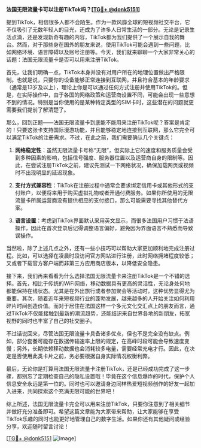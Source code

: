 **法国无限流量卡可以注册TikTok吗？[[TG💪+ @donk5151](https://t.me/s/donk5151)]**

提到TikTok，相信很多人都不会陌生。作为一款风靡全球的短视频社交平台，它不仅吸引了无数年轻人的目光，还成为了许多人日常生活的一部分。无论是记录生活点滴，还是发现新奇有趣的内容，TikTok都为我们提供了一个展示自我的舞台。然而，对于那些身在国外的朋友来说，使用TikTok可能会遇到一些问题，比如网络环境、语言障碍以及账号注册等。今天，我们就来聊聊一个大家非常关心的话题：法国无限流量卡是否可以用来注册TikTok。

首先，让我们明确一点，TikTok本身并没有对用户所在的地理位置做出严格限制。也就是说，只要你的设备能够正常连接到互联网，并且符合基本的年龄要求（通常是13岁及以上），理论上你是可以通过任何方式注册并使用TikTok的。但是，在实际操作中，由于各国的网络政策和运营商设置不同，可能会出现一些意想不到的情况。特别是当你使用的是某种特定类型的SIM卡时，这些潜在的问题就更需要我们提前了解清楚了。

那么，回到正题——法国无限流量卡到底能不能用来注册TikTok呢？答案是肯定的！只要这张卡支持国际漫游功能，并且能够稳定地连接到互联网，那么它完全可以满足TikTok的注册需求。不过，在此之前，我们需要确认几个关键点：

1. **网络稳定性**：虽然无限流量卡号称“无限”，但实际上它的速度和服务质量会受到多种因素的影响，包括信号强度、服务器位置以及运营商自身的限制等。因此，在尝试注册TikTok之前，建议先测试一下网络状况，确保加载网页或视频时不出现明显的延迟现象。
   
2. **支付方式兼容性**：TikTok在注册过程中通常会要求绑定信用卡或其他形式的支付账户，以便将来用于购买虚拟礼物或者开通付费服务。如果你所使用的无限流量卡所属运营商没有提供相应的支付接口，那么可能需要寻找其他替代方案。

3. **语言设置**：考虑到TikTok界面默认采用英文显示，而很多法国用户习惯于法语操作，因此在首次登录后记得调整语言偏好，避免因为界面语言不熟悉而导致误操作。

当然啦，除了上述几点之外，还有一些小技巧可以帮助大家更加顺利地完成注册过程。比如，可以选择在凌晨时段访问官方网站进行注册，此时网络拥堵程度较低；又或者下载官方客户端而非第三方应用商店版本，以降低安全隐患。

接下来，我们再来看看为什么选择法国无限流量卡来注册TikTok是一个不错的选择。首先，相比于传统的WiFi网络，移动数据具有更高的灵活性，无论身处何地都能保持在线状态。尤其是在外出旅行或者参加聚会等活动时，这种优势显得尤为重要。其次，随着近年来短视频行业的蓬勃发展，越来越多的人开始关注如何利用碎片时间创造价值。而对于居住在法国这样一个多元文化交汇点上的朋友而言，通过TikTok不仅能接触到最新的潮流趋势，还能结识来自世界各地的新朋友，拓宽视野的同时也丰富了自己的社交圈子。

不过话说回来，尽管法国无限流量卡具备诸多优点，但也不是完全没有缺点。例如，部分套餐可能存在数据传输速率上限的规定，在高峰时段可能会导致速度变慢；另外，长期依赖移动数据也会消耗较多电量，需要经常充电才行。因此，在决定是否使用此类卡片之前，务必要根据自身实际情况权衡利弊。

最后，无论你是打算用法国无限流量卡注册TikTok，还是已经成功完成了这一步骤，都别忘了定期检查自己的隐私设置哦！毕竟在这个信息爆炸的时代，保护个人信息安全永远是第一位的。同时也可以邀请身边同样热爱短视频创作的好友一起加入进来，共同探索这个充满无限可能的世界吧！

综上所述，法国无限流量卡完全可以用来注册TikTok，只要你注意到了相关细节并做好充分准备即可。希望这篇文章能为大家带来帮助，让大家能够在享受TikTok乐趣的同时也能更好地管理自己的数字生活。如果你还有其他疑问或经验分享，欢迎随时留言讨论！

[[TG💪+ @donk5151](https://t.me/s/donk5151) ![Image](https://i.postimg.cc/rwNCRYN7/Snipaste-2025-04-30-17-27-05.png)]